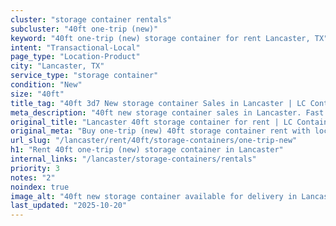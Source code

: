 ```yaml
---
cluster: "storage container rentals"
subcluster: "40ft one-trip (new)"
keyword: "40ft one-trip (new) storage container for rent Lancaster, TX"
intent: "Transactional-Local"
page_type: "Location-Product"
city: "Lancaster, TX"
service_type: "storage container"
condition: "New"
size: "40ft"
title_tag: "40ft 3d7 New storage container Sales in Lancaster | LC Container"
meta_description: "40ft new storage container sales in Lancaster. Fast delivery, competitive pricing. Serving storage containers area. Quote ID: 7DW. Call (214) 524-4168 for your free quote today."
original_title: "Lancaster 40ft storage container for rent | LC Container"
original_meta: "Buy one-trip (new) 40ft storage container rent with local delivery in Lancaster, TX. LC Container — local Since 2003. Request a fast quote today."
url_slug: "/lancaster/rent/40ft/storage-containers/one-trip-new"
h1: "Rent 40ft one-trip (new) storage container in Lancaster"
internal_links: "/lancaster/storage-containers/rentals"
priority: 3
notes: "2"
noindex: true
image_alt: "40ft new storage container available for delivery in Lancaster"
last_updated: "2025-10-20"
---
```


<!-- TODO: Add unique city/inventory copy, images, and internal links here. -->
